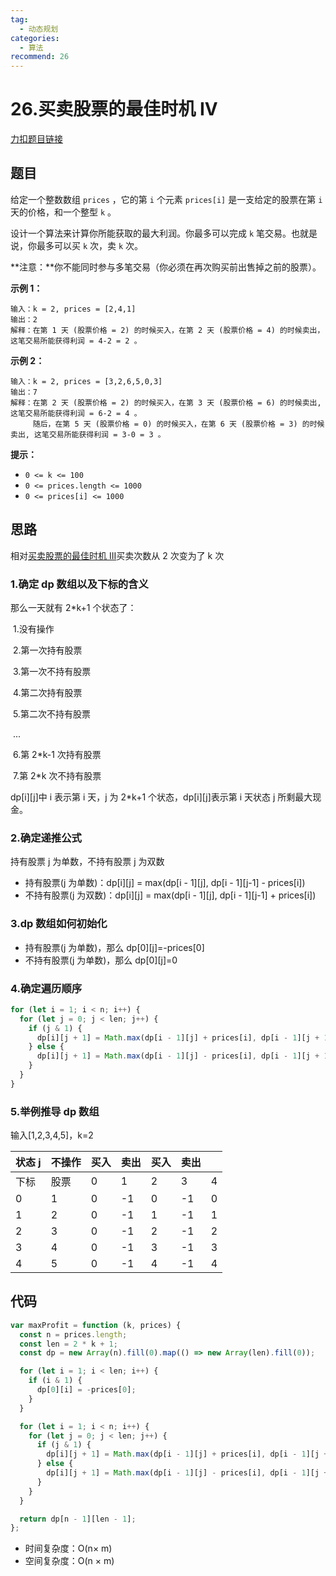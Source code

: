 ```yaml
---
tag:
  - 动态规划
categories:
  - 算法
recommend: 26
---
```


# 26.买卖股票的最佳时机 IV

[力扣题目链接](https://leetcode.cn/problems/best-time-to-buy-and-sell-stock-iv/)

## 题目

给定一个整数数组 `prices` ，它的第 `i` 个元素 `prices[i]` 是一支给定的股票在第 `i` 天的价格，和一个整型 `k` 。

设计一个算法来计算你所能获取的最大利润。你最多可以完成 `k` 笔交易。也就是说，你最多可以买 `k` 次，卖 `k` 次。

**注意：**你不能同时参与多笔交易（你必须在再次购买前出售掉之前的股票）。

**示例 1：**

```
输入：k = 2, prices = [2,4,1]
输出：2
解释：在第 1 天 (股票价格 = 2) 的时候买入，在第 2 天 (股票价格 = 4) 的时候卖出，这笔交易所能获得利润 = 4-2 = 2 。
```

**示例 2：**

```
输入：k = 2, prices = [3,2,6,5,0,3]
输出：7
解释：在第 2 天 (股票价格 = 2) 的时候买入，在第 3 天 (股票价格 = 6) 的时候卖出, 这笔交易所能获得利润 = 6-2 = 4 。
     随后，在第 5 天 (股票价格 = 0) 的时候买入，在第 6 天 (股票价格 = 3) 的时候卖出, 这笔交易所能获得利润 = 3-0 = 3 。
```

**提示：**

- `0 <= k <= 100`
- `0 <= prices.length <= 1000`
- `0 <= prices[i] <= 1000`

## 思路

相对[买卖股票的最佳时机 III](25.bestTimetoBuyandSellStockIII.html)买卖次数从 2 次变为了 k 次

### 1.确定 dp 数组以及下标的含义

那么一天就有 2\*k+1 个状态了：

​ 1.没有操作

​ 2.第一次持有股票

​ 3.第一次不持有股票

​ 4.第二次持有股票

​ 5.第二次不持有股票

​ ...

​ 6.第 2\*k-1 次持有股票

​ 7.第 2\*k 次不持有股票

dp\[i][j]中 i 表示第 i 天，j 为 2\*k+1 个状态，dp\[i][j]表示第 i 天状态 j 所剩最大现金。

### 2.确定递推公式

持有股票 j 为单数，不持有股票 j 为双数

- 持有股票(j 为单数)：dp\[i][j] = max(dp\[i - 1][j], dp\[i - 1][j-1] - prices[i])
- 不持有股票(j 为双数)：dp\[i][j] = max(dp\[i - 1][j], dp\[i - 1][j-1] + prices[i])

### 3.dp 数组如何初始化

- 持有股票(j 为单数)，那么 dp\[0][j]=-prices[0]
- 不持有股票(j 为单数)，那么 dp\[0][j]=0

### 4.确定遍历顺序

```js
for (let i = 1; i < n; i++) {
  for (let j = 0; j < len; j++) {
    if (j & 1) {
      dp[i][j + 1] = Math.max(dp[i - 1][j] + prices[i], dp[i - 1][j + 1]);
    } else {
      dp[i][j + 1] = Math.max(dp[i - 1][j] - prices[i], dp[i - 1][j + 1]);
    }
  }
}
```

### 5.举例推导 dp 数组

输入[1,2,3,4,5]，k=2

| 状态 j | 不操作 | 买入 | 卖出 | 买入 | 卖出 |     |
| ------ | ------ | ---- | ---- | ---- | ---- | --- |
| 下标   | 股票   | 0    | 1    | 2    | 3    | 4   |
| 0      | 1      | 0    | -1   | 0    | -1   | 0   |
| 1      | 2      | 0    | -1   | 1    | -1   | 1   |
| 2      | 3      | 0    | -1   | 2    | -1   | 2   |
| 3      | 4      | 0    | -1   | 3    | -1   | 3   |
| 4      | 5      | 0    | -1   | 4    | -1   | 4   |

## 代码

```js
var maxProfit = function (k, prices) {
  const n = prices.length;
  const len = 2 * k + 1;
  const dp = new Array(n).fill(0).map(() => new Array(len).fill(0));

  for (let i = 1; i < len; i++) {
    if (i & 1) {
      dp[0][i] = -prices[0];
    }
  }

  for (let i = 1; i < n; i++) {
    for (let j = 0; j < len; j++) {
      if (j & 1) {
        dp[i][j + 1] = Math.max(dp[i - 1][j] + prices[i], dp[i - 1][j + 1]);
      } else {
        dp[i][j + 1] = Math.max(dp[i - 1][j] - prices[i], dp[i - 1][j + 1]);
      }
    }
  }

  return dp[n - 1][len - 1];
};
```

- 时间复杂度：O(n× m)
- 空间复杂度：O(n × m)
